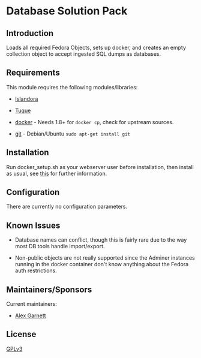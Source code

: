 Database Solution Pack
======================

Introduction
------------

Loads all required Fedora Objects, sets up docker, and creates an empty collection object to accept ingested SQL dumps as databases.

Requirements
------------

This module requires the following modules/libraries:

-   [Islandora](<https://github.com/islandora/islandora>)

-   [Tuque](<https://github.com/islandora/tuque>)

-   [docker](<https://www.docker.com/>) - Needs 1.8+ for `docker cp`, check for upstream sources.

-   [git](<http://git-scm.com/>) - Debian/Ubuntu `sudo apt-get install git`

Installation
------------

Run docker\_setup.sh as your webserver user before installation, then install as usual, see [this](<https://drupal.org/documentation/install/modules-themes/modules-7>) for further information.

Configuration
-------------

There are currently no configuration parameters.

Known Issues
------------

-   Database names can conflict, though this is fairly rare due to the way most DB tools handle import/export.

-   Non-public objects are not really supported since the Adminer instances running in the docker container don't know anything about the Fedora auth restrictions.

Maintainers/Sponsors
--------------------

Current maintainers:

-   [Alex Garnett](<https://github.com/axfelix>)

License
-------

[GPLv3](<http://www.gnu.org/licenses/gpl-3.0.txt>)
